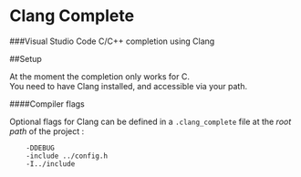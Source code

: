 # Clang Complete
###Visual Studio Code C/C++ completion using Clang

##Setup

At the moment the completion only works for C.<br>
You need to have Clang installed, and accessible via your path.

####Compiler flags

Optional flags for Clang can be defined in a `.clang_complete` file at the *root path*  of the project :

```
    -DDEBUG
    -include ../config.h
    -I../include
```
